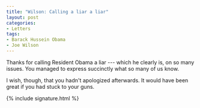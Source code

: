 ```yaml
---
title: "Wilson: Calling a liar a liar"
layout: post
categories:
- Letters
tags:
- Barack Hussein Obama
- Joe Wilson
---
```


Thanks for calling Resident Obama a liar --- which he clearly is, on so many issues. You managed to express succinctly what so many of us know.

I wish, though, that you hadn't apologized afterwards. It would have been great if you had stuck to your guns.

{% include signature.html %}
